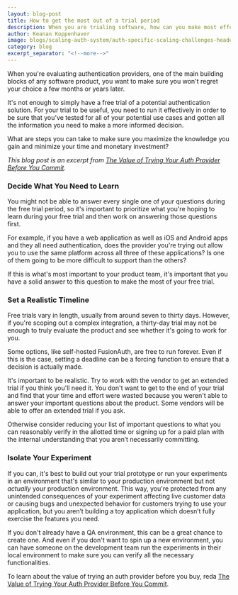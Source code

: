 ```yaml
---
layout: blog-post
title: How to get the most out of a trial period
description: When you are trialing software, how can you make most effective use of this time?
author: Keanan Koppenhaver
image: blogs/scaling-auth-system/auth-specific-scaling-challenges-header-image.png
category: blog
excerpt_separator: "<!--more-->"
---
```

When you're evaluating authentication providers, one of the main building blocks of any software product, you want to make sure you won't regret your choice a few months or years later. 

<!--more-->

It's not enough to simply have a free trial of a potential authentication solution. For your trial to be useful, you need to run it effectively in order to be sure that you've tested for all of your potential use cases and gotten all the information you need to make a more informed decision.

What are steps you can take to make sure you maximize the knowledge you gain and minimize your time and monetary investment?

_This blog post is an excerpt from [The Value of Trying Your Auth Provider Before You Commit](/learn/expert-advice/identity-basics/try-before-you-buy/)._

### Decide What You Need to Learn

You might not be able to answer every single one of your questions during the free trial period, so it's important to prioritize what you're hoping to learn during your free trial and then work on answering those questions first.

For example, if you have a web application as well as iOS and Android apps and they all need authentication, does the provider you're trying out allow you to use the same platform across all three of these applications? Is one of them going to be more difficult to support than the others? 

If this is what's most important to your product team, it's important that you have a solid answer to this question to make the most of your free trial.

### Set a Realistic Timeline

Free trials vary in length, usually from around seven to thirty days. However, if you're scoping out a complex integration, a thirty-day trial may not be enough to truly evaluate the product and see whether it's going to work for you.

Some options, like self-hosted FusionAuth, are free to run forever. Even if this is the case, setting a deadline can be a forcing function to ensure that a decision is actually made. 

It's important to be realistic. Try to work with the vendor to get an extended trial if you think you'll need it. You don't want to get to the end of your trial and find that your time and effort were wasted because you weren't able to answer your important questions about the product. Some vendors will be able to offer an extended trial if you ask.

Otherwise consider reducing your list of important questions to what you can reasonably verify in the allotted time or signing up for a paid plan with the internal understanding that you aren’t necessarily committing.

### Isolate Your Experiment

If you can, it's best to build out your trial prototype or run your experiments in an environment that's similar to your production environment but not _actually_ your production environment. This way, you're protected from any unintended consequences of your experiment affecting live customer data or causing bugs and unexpected behavior for customers trying to use your application, but you aren’t building a toy application which doesn’t fully exercise the features you need.

If you don't already have a QA environment, this can be a great chance to create one. And even if you don't want to spin up a new environment, you can have someone on the development team run the experiments in their local environment to make sure you can verify all the necessary functionalities.

To learn about the value of trying an auth provider before you buy, reda [The Value of Trying Your Auth Provider Before You Commit](/learn/expert-advice/identity-basics/try-before-you-buy/).
